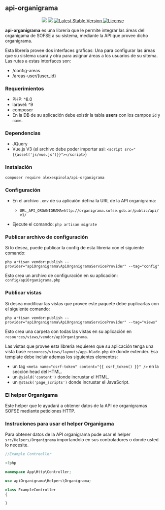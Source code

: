 ## api-organigrama 

<p align="center">
  <img src="https://img.shields.io/static/v1?label=php&message=8.1&color=greem">
  
  <img src="https://img.shields.io/static/v1?label=Laravel&message=9.x&color=greem">  
    
  <a href="https://packagist.org/packages/alexespinola/login-cuentas">
    <img src="https://img.shields.io/static/v1?label=Stable&message=v1.0.0&color=blue" alt="Latest Stable Version">
  </a>

  <a href="https://packagist.org/packages/alexespinola/login-cuentas">
    <img src="https://poser.pugx.org/laravel/framework/license.svg" alt="License">
  </a>
</p>


<b>api-organigrama</b> es una librería que le permite integrar las áreas del organigama de SOFSE a su sistema, mediante la API que provee dicho organigrama.

Esta librería provee dos interfaces graficas: 
Una  para configurar las áreas que su sistema usará y otra para asignar áreas a los usuarios de su sitema.
Las rutas a estas interfaces son:
- /config-areas
- /areas-user/{user_id}

### Requerimientos
- PHP: ^8.0
- laravel: ^9
- composer 
- En la DB de su aplicación debe existir la tabla <b>users</b> con los campos `id` y `name`.

### Dependencias
- JQuery
- Vue.js V3  (el archivo debe poder importar asi: `<script src="{{asset('js/vue.js')}}"></script>`)

### Instalación

`composer require alexespinola/api-organigrama`

### Configuración

- En el archivo  `.env` de su aplicaión defina la URL de la API organigrama:

  - `URL_API_ORGANIGRAMA=http://organigrama.sofse.gob.ar/public/api/v1/`

- Ejecute el comando: `php artisan migrate`



### Publicar archivo de configuración
Si lo desea, puede publicar la config de esta librería con el siguiente comando:

`php artisan vendor:publish --provider="apiOrganigrama\ApiOrganigramaServiceProvider" --tag="config"`

Esto crea un archivo de configuración en su aplicación: `config/apiOrganigrama.php`



### Publicar vistas
Si desea modificar las vistas que provee este paquete debe puplicarlas con el siguiente comando: 

`php artisan vendor:publish --provider="apiOrganigrama\ApiOrganigramaServiceProvider" --tag="views"`

Esto crea una carpeta con todas las vistas en su aplicación en `resources/views/vendor/apiOrganigrama`.

Las vistas que provee esta librería requieren  que su aplicación tenga una vista base `resources/views/layouts/app.blade.php` de donde extender.
Esa template debe incluir ademas los siguientes elementos:
  - un tag `<meta name="csrf-token" content="{{ csrf_token() }}" />` en la sección head del HTML.
  - un `@yield('content')` donde incrustar el HTML.
  - un `@stack('page_scripts')` donde incrustar el JavaScript.


### El helper Organigama
Este helper que le ayudará a obtener datos de la API de organigramas SOFSE mediante peticiones HTTP.

### Instruciones para usar el helper Organigama

Para obtener datos de la API organigrama pude usar el helper `src/Helpers/Organigrama` importandolo en sus controladores o donde usted lo necesite.

```php
//Example Contreoller

<?php

namespace App\Http\Controller;

use apiOrganigrama\Helpers\Organigrama;

class ExampleController
{

}
```

